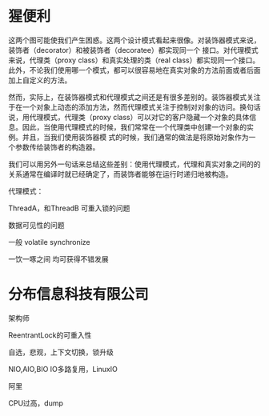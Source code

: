 # 猩便利  #

这两个图可能使我们产生困惑。这两个设计模式看起来很像。对装饰器模式来说，装饰者（decorator）和被装饰者（decoratee）都实现同一个 接口。对代理模式来说，代理类（proxy class）和真实处理的类（real class）都实现同一个接口。此外，不论我们使用哪一个模式，都可以很容易地在真实对象的方法前面或者后面加上自定义的方法。


然而，实际上，在装饰器模式和代理模式之间还是有很多差别的。装饰器模式关注于在一个对象上动态的添加方法，然而代理模式关注于控制对对象的访问。换句话 说，用代理模式，代理类（proxy class）可以对它的客户隐藏一个对象的具体信息。因此，当使用代理模式的时候，我们常常在一个代理类中创建一个对象的实例。并且，当我们使用装饰器模 式的时候，我们通常的做法是将原始对象作为一个参数传给装饰者的构造器。

我们可以用另外一句话来总结这些差别：使用代理模式，代理和真实对象之间的的关系通常在编译时就已经确定了，而装饰者能够在运行时递归地被构造。    


代理模式：


ThreadA，和ThreadB
可重入锁的问题


数据可见性的问题

一般
volatile
synchronize

一饮一啄之间  均可获得不错发展


# 分布信息科技有限公司 #

架构师


ReentrantLock的可重入性

自选，悲观，上下文切换，锁升级

NIO,AIO,BIO
IO多路复用，LinuxIO

阿里

CPU过高，dump



















